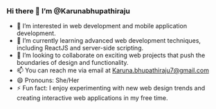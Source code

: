 ### Hi there 👋  I’m @Karunabhupathiraju

- 🔭 I’m interested in web development and mobile application development.
- 🌱 I’m currently learning advanced web development techniques, including ReactJS and server-side scripting.
- 💞️ I’m looking to collaborate on exciting web projects that push the boundaries of design and functionality.
- 📫 You can reach me via email at Karuna.bhupathiraju7@gmail.com
- 😄 Pronouns: She/Her
- ⚡ Fun fact: I enjoy experimenting with new web design trends and creating interactive web applications in my free time.

